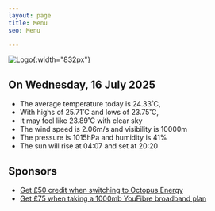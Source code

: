 ```yaml
---
layout: page
title: Menu
seo: Menu

---
```


![Logo](/images/logo.jpg){:width="832px"}

<!-- weather_marker starts -->
## On Wednesday, 16 July 2025

- The average temperature today is 24.33˚C,
- With highs of 25.71˚C and lows of 23.75˚C,
- It may feel like 23.89˚C with clear sky
- The wind speed is 2.06m/s and visibility is 10000m
- The pressure is 1015hPa and humidity is 41%
- The sun will rise at 04:07 and set at 20:20

<!-- weather_marker ends -->

## Sponsors

- [Get £50 credit when switching to Octopus Energy](https://bit.ly/3oD1nnS)
- [Get £75 when taking a 1000mb YouFibre broadband plan](https://aklam.io/91zWhU?)
